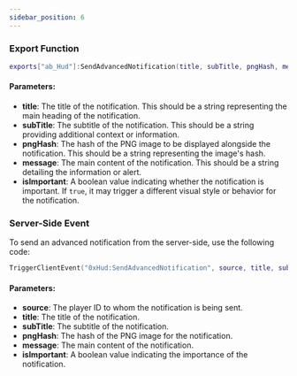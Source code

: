 ```yaml
---
sidebar_position: 6
---
```


### Export Function
```lua
exports["ab_Hud"]:SendAdvancedNotification(title, subTitle, pngHash, message, isImportant)
```
#### Parameters:
- **title**: The title of the notification. This should be a string representing the main heading of the notification.
- **subTitle**: The subtitle of the notification. This should be a string providing additional context or information.
- **pngHash**: The hash of the PNG image to be displayed alongside the notification. This should be a string representing the image's hash.
- **message**: The main content of the notification. This should be a string detailing the information or alert.
- **isImportant**: A boolean value indicating whether the notification is important. If `true`, it may trigger a different visual style or behavior for the notification.

### Server-Side Event
To send an advanced notification from the server-side, use the following code:
```lua
TriggerClientEvent("0xHud:SendAdvancedNotification", source, title, subTitle, pngHash, message, isImportant)
```
#### Parameters:
- **source**: The player ID to whom the notification is being sent.
- **title**: The title of the notification.
- **subTitle**: The subtitle of the notification.
- **pngHash**: The hash of the PNG image for the notification.
- **message**: The main content of the notification.
- **isImportant**: A boolean value indicating the importance of the notification.
